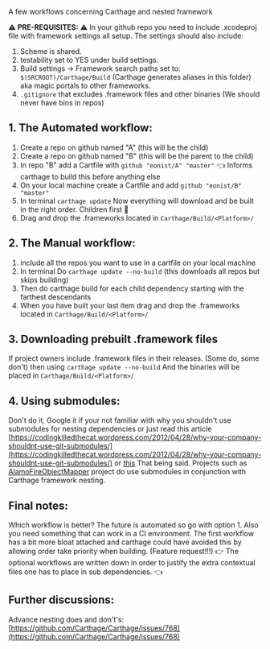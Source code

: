 A few workflows concerning Carthage and nested framework<!--more-->

⚠️ **PRE-REQUISITES:** ⚠️️ In your github repo you need to include .xcodeproj file with framework settings all setup. The settings should also include:   

1. Scheme is shared.   
2. testability set to YES under build settings.   
3. Build settings -> Framework search paths set to: ``$(SRCROOT)/Carthage/Build`` (Carthage generates aliases in this folder) aka magic   portals to other frameworks.   
4. ``.gitignore`` that excludes .framework files and other binaries (We should never have bins in repos)


## 1. The Automated workflow:
1. Create a repo on github named "A" (this will be the child)
2. Create a repo on github named "B" (this will be the parent to the child)
3. In repo "B" add a Cartfile with ``github "eonist/A" "master"`` 👈 Informs carthage to build this before anything else
4. On your local machine create a Cartfile and add ``github "eonist/B" "master"``
5. In terminal ``carthage update`` Now everything will download and be built in the right order. Children first 🔑
6. Drag and drop the .frameworks located in ``Carthage/Build/<Platform>/``

## 2. The Manual workflow:
1. include all the repos you want to use in a cartfile on your local machine
2. In terminal Do ``carthage update --no-build`` (this downloads all repos but skips building)
3. Then do carthage build <name-of-repo> for each child dependency starting with the farthest descendants
4. When you have built your last item drag and drop the .frameworks located in ``Carthage/Build/<Platform>/``

## 3. Downloading prebuilt .framework files
If project owners include .framework files in their releases. (Some do, some don't) then using ``carthage update --no-build`` And the binaries will be placed in ``Carthage/Build/<Platform>/``

## 4. Using submodules:
Don't do it, Google it if your not familiar with why you shouldn't use submodules for nesting dependencies or just read this article [https://codingkilledthecat.wordpress.com/2012/04/28/why-your-company-shouldnt-use-git-submodules/](https://codingkilledthecat.wordpress.com/2012/04/28/why-your-company-shouldnt-use-git-submodules/) or  [this](https://www.cocoawithlove.com/blog/package-manager-fetch.html) That being said. Projects such as  [AlamoFireObjectMapper](https://github.com/tristanhimmelman/AlamofireObjectMapper) project do use submodules in conjunction with Carthage framework nesting.


## Final notes:
Which workflow is better? The future is automated so go with option 1. Also you need something that can work in a CI environment. The first workflow has a bit more bloat attached and carthage could have avoided this by allowing order take priority when building. (Feature request!!!) 👉 The optional workflows are written down in order to justify the extra contextual files one has to place in sub dependencies. 👈

## Further discussions:
Advance nesting does and don't's: [https://github.com/Carthage/Carthage/issues/768](https://github.com/Carthage/Carthage/issues/768)
